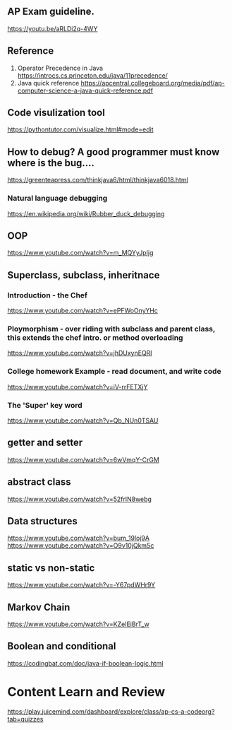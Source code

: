 
## AP Exam guideline.
https://youtu.be/aRLDi2q-4WY

## Reference
1. Operator Precedence in Java   https://introcs.cs.princeton.edu/java/11precedence/
2. Java quick reference          https://apcentral.collegeboard.org/media/pdf/ap-computer-science-a-java-quick-reference.pdf

## Code visulization tool
https://pythontutor.com/visualize.html#mode=edit

## How to debug? A good programmer must know where is the bug....
https://greenteapress.com/thinkjava6/html/thinkjava6018.html

### Natural language debugging
https://en.wikipedia.org/wiki/Rubber_duck_debugging

## OOP
https://www.youtube.com/watch?v=m_MQYyJpIjg

## Superclass, subclass, inheritnace

### Introduction - the Chef
https://www.youtube.com/watch?v=ePFWoOnyYHc

### Ploymorphism - over riding with subclass and parent class, this extends the chef intro. or method overloading
https://www.youtube.com/watch?v=jhDUxynEQRI


### College homework Example - read document, and write code
https://www.youtube.com/watch?v=iV-rrFETXjY


### The 'Super' key word
https://www.youtube.com/watch?v=Qb_NUn0TSAU

## getter and setter
https://www.youtube.com/watch?v=6wVmqY-CrGM

## abstract class
https://www.youtube.com/watch?v=52frlN8webg

## Data structures
https://www.youtube.com/watch?v=bum_19loj9A
https://www.youtube.com/watch?v=O9v10jQkm5c

## static vs non-static
https://www.youtube.com/watch?v=-Y67pdWHr9Y

## Markov Chain
https://www.youtube.com/watch?v=KZeIEiBrT_w

## Boolean and conditional
https://codingbat.com/doc/java-if-boolean-logic.html

# Content Learn and Review 

https://play.juicemind.com/dashboard/explore/class/ap-cs-a-codeorg?tab=quizzes


